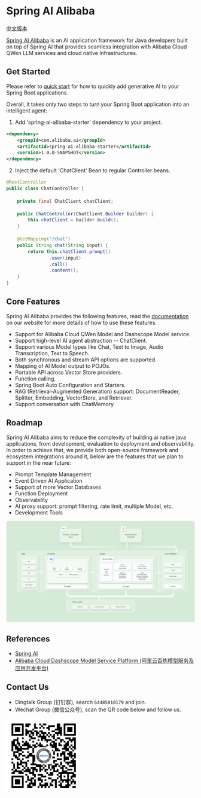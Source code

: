 # Spring AI Alibaba

[中文版本](./README-zh.md)

[Spring AI Alibaba](https://sca.aliyun.com/ai/) is an AI application framework for Java developers built on top of Spring AI that provides seamless integration with Alibaba Cloud QWen LLM services and cloud native infrastructures.

## Get Started
Please refer to [quick start](https://sca.aliyun.com/ai/get-started/) for how to quickly add generative AI to your Spring Boot applications.

Overall, it takes only two steps to turn your Spring Boot application into an intelligent agent:

1. Add 'spring-ai-alibaba-starter' dependency to your project.

```xml
<dependency>
	<groupId>com.alibaba.ai</groupId>
	<artifactId>spring-ai-alibaba-starter</artifactId>
	<version>1.0.0-SNAPSHOT</version>
</dependency>
```

2. Inject the default 'ChatClient' Bean to regular Controller beans.

```java
@RestController
public class ChatController {

	private final ChatClient chatClient;

	public ChatController(ChatClient.Builder builder) {
		this.chatClient = builder.build();
	}

	@GetMapping("/chat")
	public String chat(String input) {
		return this.chatClient.prompt()
				.user(input)
				.call()
				.content();
	}
}
```

## Core Features

Spring AI Alibaba provides the following features, read the [documentation](https://sca.aliyun.com/ai) on our website for more details of how to use these features.

* Support for Alibaba Cloud QWen Model and Dashscope Model service.
* Support high-level AI agent abstraction -- ChatClient.
* Support various Model types like Chat, Text to Image, Audio Transcription, Text to Speech.
* Both synchronous and stream API options are supported.
* Mapping of AI Model output to POJOs.
* Portable API across Vector Store providers.
* Function calling.
* Spring Boot Auto Configuration and Starters.
* RAG (Retrieval-Augmented Generation) support: DocumentReader, Splitter, Embedding, VectorStore, and Retriever.
* Support conversation with ChatMemory

## Roadmap

Spring AI Alibaba aims to reduce the complexity of building ai native java applications, from development, evaluation to deployment and observability. In order to achieve that, we provide both open-source framework and ecosystem integrations around it, below are the features that we plan to support in the near future:
* Prompt Template Management
* Event Driven AI Application
* Support of more Vector Databases
* Function Deployment
* Observability
* AI proxy support: prompt filtering, rate limit, multiple Model, etc.
* Development Tools

![ai-native-architecture](./docs/imgs/spring-ai-alibaba-arch.png)

## References
* [Spring AI](https://docs.spring.io/spring-ai/reference/index.html)
* [Alibaba Cloud Dashscope Model Service Platform (阿里云百炼模型服务及应用开发平台)](https://help.aliyun.com/zh/model-studio/getting-started/what-is-model-studio/)

## Contact Us
* Dingtalk Group (钉钉群), search `64485010179` and join.
* Wechat Group (微信公众号), scan the QR code below and follow us.

<img src="./docs/imgs/wechat-account.jpg" style="max-width:200px;"/>

